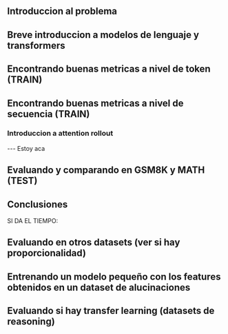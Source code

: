 ## Introduccion al problema

## Breve introduccion a modelos de lenguaje y transformers

## Encontrando buenas metricas a nivel de token (TRAIN)

## Encontrando buenas metricas a nivel de secuencia (TRAIN)

### Introduccion a attention rollout

--- Estoy aca

## Evaluando y comparando en GSM8K y MATH (TEST)

## Conclusiones 

SI DA EL TIEMPO:

## Evaluando en otros datasets (ver si hay proporcionalidad)

## Entrenando un modelo pequeño con los features obtenidos en un dataset de alucinaciones

## Evaluando si hay transfer learning (datasets de reasoning)

